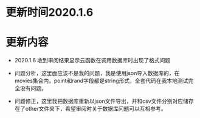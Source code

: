 # 更新时间2020.1.6
# 更新内容

- 2020.1.6 收到审阅结果显示云函数在调用数据库时出现了格式问题

- 问题分析，这里面应该不是我的问题，我是使用json导入数据库的，在movies集合内，point和rand字段都是string形式，全套代码在我本地测试完全没有问题。

- 问题修正，这里我把数据库重新以json文件导出，并和csv文件分别对应储存在了other文件夹下，希望审阅时关于数据库问题可以互相参考。
